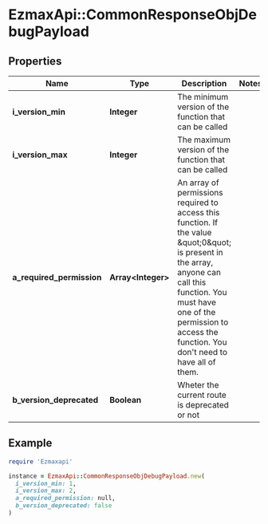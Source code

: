 # EzmaxApi::CommonResponseObjDebugPayload

## Properties

| Name | Type | Description | Notes |
| ---- | ---- | ----------- | ----- |
| **i_version_min** | **Integer** | The minimum version of the function that can be called |  |
| **i_version_max** | **Integer** | The maximum version of the function that can be called |  |
| **a_required_permission** | **Array&lt;Integer&gt;** | An array of permissions required to access this function.  If the value \&quot;0\&quot; is present in the array, anyone can call this function.  You must have one of the permission to access the function. You don&#39;t need to have all of them. |  |
| **b_version_deprecated** | **Boolean** | Wheter the current route is deprecated or not |  |

## Example

```ruby
require 'Ezmaxapi'

instance = EzmaxApi::CommonResponseObjDebugPayload.new(
  i_version_min: 1,
  i_version_max: 2,
  a_required_permission: null,
  b_version_deprecated: false
)
```

